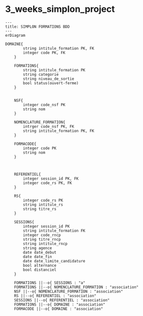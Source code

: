 # 3_weeks_simplon_project

```mermaid
---
title: SIMPLON FORMATIONS BDD
---
erDiagram

DOMAINE{
        string intitule_formation PK, FK
        integer code PK, FK
    }

    FORMATIONS{
        string intitule_formation PK
        string categorie
        string niveau_de_sortie 
        bool status(ouvert-ferme) 
    }


    NSF{
        integer code_nsf PK
        string nom
    }

    NOMENCLATURE_FORMATION{
        intrger code_nsf PK, FK
        string intitule_formation PK, FK
    }

    FORMACODE{
        integer code PK
        string nom 
    }

    

    REFERENTIEL{
        integer session_id PK, FK
        integer code_rs PK, FK
    }

    RS{
        integer code_rs PK
        string intitule_rs
        string titre_rs
    }

    SESSIONS{
        integer session_id PK
        string intitule_formation FK
        integer code_rncp
        string titre_rncp
        string intitule_rncp
        string agence
        date date_debut
        date date_fin
        date date_limite_candidature
        bool alternance 
        bool distanciel
    }

    FORMATIONS ||--o{ SESSIONS : "a"
    FORMATIONS ||--o{ NOMENCLATURE_FORMATION : "association"
    NSF ||--o{ NOMENCLATURE_FORMATION : "association"
    RS ||--o{ REFERENTIEL : "association"
    SESSIONS ||--o{ REFERENTIEL : "association"
    FORMATIONS ||--o{ DOMAINE : "association"
    FORMACODE ||--o{ DOMAINE : "association"
  

    
```








<!-- Data columns (total 32 columns):
 #   Column                  Non-Null Count  Dtype  
---  ------                  --------------  -----  
 0   agence                  80 non-null     object  -
 1   alternance              134 non-null    bool   -
 2   categorie               134 non-null    object -
 3   certificateur_nom_rncp  92 non-null     object 
 4   certificateur_nom_rs    79 non-null     object 
 5   code_rncp               92 non-null     float64 -
 6   code_rs                 79 non-null     float64 -
 7   date_debut              100 non-null    object -
 8   date_fin                71 non-null     object -
 9   date_limite             100 non-null    object -
 10  distanciel              134 non-null    bool   -
 11  echelle_duree           99 non-null     object 
 12  formacode_code_rncp     92 non-null     object -
 13  formacode_code_rs       79 non-null     object -
 14  formacode_nom_rncp      92 non-null     object -
 15  formacode_nom_rs        79 non-null     object -
 16  intitule_formation      134 non-null    object -
 17  niveau_sortie_rncp      92 non-null     object -
 18  nsf_code_rncp           92 non-null     object -
 19  nsf_code_rs             79 non-null     object -
 20  nsf_nom_rncp            92 non-null     object -
 21  nsf_nom_rs              79 non-null     object -
 22  region                  100 non-null    object 
 23  rncp_url                92 non-null     object 
 24  rs_url                  79 non-null     object 
 25  siret_rncp              92 non-null     float64
 26  siret_rs                79 non-null     float64
 27  statut_registre_rncp    92 non-null     object 
 28  statut_registre_rs      79 non-null     object 
 29  titre_rncp              92 non-null     object -
 30  titre_rs                79 non-null     object -
 31  voie_acces              43 non-null     object 
dtypes: bool(2), float64(4), object(26)
memory usage: 31.8+ KB -->